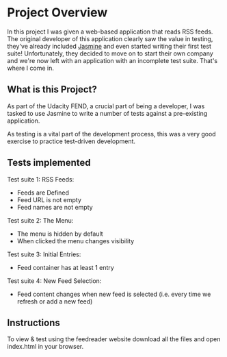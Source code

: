 # Project Overview

In this project I was given a web-based application that reads RSS feeds. The original developer of this application clearly saw the value in testing, they've already included [Jasmine](http://jasmine.github.io/) and even started writing their first test suite! Unfortunately, they decided to move on to start their own company and we're now left with an application with an incomplete test suite. That's where I come in.

## What is this Project?

As part of the Udacity FEND, a crucial part of being a developer, I was tasked to use Jasmine to write a number of tests against a pre-existing application.

As testing is a vital part of the development process, this was a very good exercise to practice test-driven development.

## Tests implemented

Test suite 1: RSS Feeds:

- Feeds are Defined
- Feed URL is not empty
- Feed names are not empty

Test suite 2: The Menu:

- The menu is hidden by default
- When clicked the menu changes visibility

Test suite 3: Initial Entries:

- Feed container has at least 1 entry

Test suite 4: New Feed Selection:

- Feed content changes when new feed is selected (i.e. every time we refresh or add a new feed)

## Instructions

To view & test using the feedreader website download all the files and open index.html in your browser.
